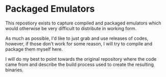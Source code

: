 # Packaged Emulators
This repostiory exists to capture compiled and packaged emulators which would otherwise be very difficult to distribute in working form.

As much as possible, I'd like to just grab and use releases of codes, however, if those don't work for some reason, I will try to compile and package them myself here.

I will do my best to point towards the original repository where the code came from and describe the build process used to create the resulting binaries.